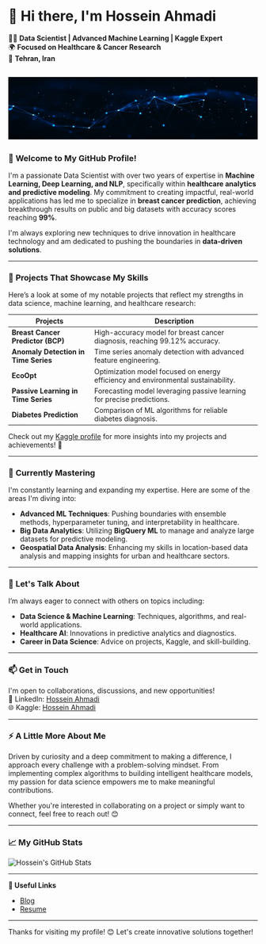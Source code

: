 # 👋 Hi there, I'm Hossein Ahmadi

👨‍💻 **Data Scientist | Advanced Machine Learning | Kaggle Expert**  
🌍 **Focused on Healthcare & Cancer Research**  
📍 **Tehran, Iran**



![Image](1723743719283.jpg)
---

### 🚀 **Welcome to My GitHub Profile!**

I'm a passionate Data Scientist with over two years of expertise in **Machine Learning, Deep Learning, and NLP**, specifically within **healthcare analytics and predictive modeling**. My commitment to creating impactful, real-world applications has led me to specialize in **breast cancer prediction**, achieving breakthrough results on public and big datasets with accuracy scores reaching **99%**.

I'm always exploring new techniques to drive innovation in healthcare technology and am dedicated to pushing the boundaries in **data-driven solutions**.

---

### 🔭 **Projects That Showcase My Skills**

Here’s a look at some of my notable projects that reflect my strengths in data science, machine learning, and healthcare research:

| Projects | Description |
| ------- | ----------- |
| **Breast Cancer Predictor (BCP)** | High-accuracy model for breast cancer diagnosis, reaching 99.12% accuracy. |
| **Anomaly Detection in Time Series** | Time series anomaly detection with advanced feature engineering. |
| **EcoOpt** | Optimization model focused on energy efficiency and environmental sustainability. |
| **Passive Learning in Time Series** | Forecasting model leveraging passive learning for precise predictions. |
| **Diabetes Prediction** | Comparison of ML algorithms for reliable diabetes diagnosis. |

Check out my [Kaggle profile](https://www.kaggle.com/ahmadihossein) for more insights into my projects and achievements! 🌟

---

### 🌱 **Currently Mastering**

I'm constantly learning and expanding my expertise. Here are some of the areas I'm diving into:

- **Advanced ML Techniques**: Pushing boundaries with ensemble methods, hyperparameter tuning, and interpretability in healthcare.
- **Big Data Analytics**: Utilizing **BigQuery ML** to manage and analyze large datasets for predictive modeling.
- **Geospatial Data Analysis**: Enhancing my skills in location-based data analysis and mapping insights for urban and healthcare sectors.

---

### 💬 **Let's Talk About**

I’m always eager to connect with others on topics including:

- **Data Science & Machine Learning**: Techniques, algorithms, and real-world applications.
- **Healthcare AI**: Innovations in predictive analytics and diagnostics.
- **Career in Data Science**: Advice on projects, Kaggle, and skill-building.

---

### 📫 **Get in Touch**

I'm open to collaborations, discussions, and new opportunities!  
💼 LinkedIn: [Hossein Ahmadi](https://www.linkedin.com/in/hossein-ahmadii/)  
🌐 Kaggle: [Hossein Ahmadi](https://www.kaggle.com/ahmadihossein)

---

### ⚡ **A Little More About Me**

Driven by curiosity and a deep commitment to making a difference, I approach every challenge with a problem-solving mindset. From implementing complex algorithms to building intelligent healthcare models, my passion for data science empowers me to make meaningful contributions.

Whether you're interested in collaborating on a project or simply want to connect, feel free to reach out! 😊

---

### 📈 **My GitHub Stats**

![Hossein's GitHub Stats](https://github-readme-stats.vercel.app/api?username=ahmadi-hossein&show_icons=true&theme=radical)

---

**🔗 Useful Links**  
- [Blog](https://www.linkedin.com/groups/8165318/)  
- [Resume](https://www.linkedin.com/in/hossein-ahmadii/overlay/1724718739553/single-media-viewer/?type=DOCUMENT&profileId=ACoAADDOWDkBIkpA23E6RdF2inMvboSY5jD2OKg)  

---

Thanks for visiting my profile! 😊 Let's create innovative solutions together!
